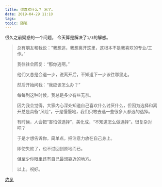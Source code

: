 ```yaml
---
title: 你喜欢什么？ 忘了。
date: 2019-04-29 11:10
tags:
topic: 随笔
---
```


很久之前疑惑的一个问题。
今天算是解决了`1/3`的解惑。

> 总有朋友和我说：“我想逃，我想离开这里，这根本不是我喜欢的专业/工作。”
> 
> 我往往会回复：“那你逃啊。”
> 
> 他们又总是会退一步，说离开后，不知道下一步该往哪里走。
> 
> 然后开始问我：“我应该怎么办？”
> 
> 每每到这种时候，我总是多少有些无奈。
> 
> 因为我会觉得，大家内心深处知道自己喜欢什么讨厌什么，但因为选择和离开总是具备“风险”，于是慢慢地，我们只敢去选一些很多人都选的选择。
> 
> 有时候，人会把“害怕做选择”，美化成，“不知道怎么做选择”。很复杂对吧？
> 
> 于是才想告诉你，简单点，把注意力放在自己身上。
> 
> 即使失败了，也不过回到原地而已。
> 
> 但至少你眼里还有自己最想靠近的地方。
> 
> 以上。祝好。

[灼见][1]

[1]: https://mp.weixin.qq.com/s?__biz=MzA5NzQ2MjMxMQ==&mid=2705051161&idx=3&sn=5b57e839758ab5562d4fe86b23415a59&chksm=b46f1f5183189647411a160c8ce41c023e0c2bf4b40d3acfbccff5f4540fe634f4b99063c59c&mpshare=1&scene=1&srcid=0429XLmNtvmnlKfJk8dTfhhI&key=99a9a67e26762fb375b4b640ef5001adc93558525348eeb85f75377743603985f178e5ebed120677259a640573dfe2f203fb2d0ee1e6a54d917fbcd2c1addb468fbd5a6f766f0e9dc20cce842e4e8090&ascene=1&uin=MTA5Mzk5MTA0Mg%3D%3D&devicetype=Windows%2010&version=62060739&lang=zh_CN&pass_ticket=K1rHng1hSD5sQKTaia7avG4Y8oiY%2FUQ7FdGXs6wXIN7%2BkEndD4hILZAFkWQrEySK
